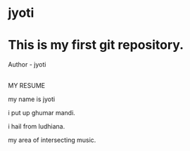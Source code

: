 # jyoti
<html>
<body>
<h1>This is my first git repository.</h1>
<p>Author - jyoti</p>
<br>
  <h>MY RESUME</h>
<p> my name is jyoti</p>
<p>i put up ghumar mandi.</p>
<p>i hail from ludhiana.</p>

<p>my area of intersecting music.</p>

</body>
</html>

